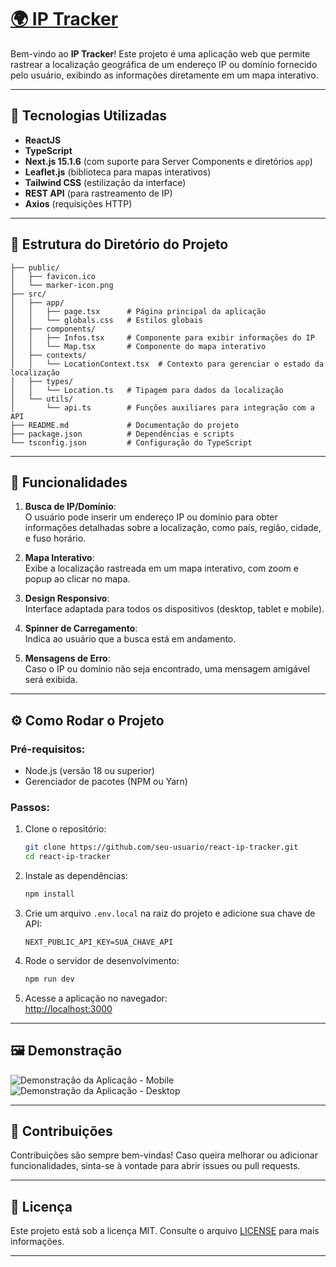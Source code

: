 
# [🌍 IP Tracker](https://ip-tracker-guilhermedev.vercel.app/)

Bem-vindo ao **IP Tracker**! Este projeto é uma aplicação web que permite rastrear a localização geográfica de um endereço IP ou domínio fornecido pelo usuário, exibindo as informações diretamente em um mapa interativo.

---

## 🚀 Tecnologias Utilizadas  

- **ReactJS**
- **TypeScript**  
- **Next.js 15.1.6** (com suporte para Server Components e diretórios `app`)  
- **Leaflet.js** (biblioteca para mapas interativos)  
- **Tailwind CSS** (estilização da interface)  
- **REST API** (para rastreamento de IP)  
- **Axios** (requisições HTTP)  

---

## 📂 Estrutura do Diretório do Projeto  

```
├── public/
│   ├── favicon.ico
│   └── marker-icon.png
├── src/
│   ├── app/
│   │   ├── page.tsx      # Página principal da aplicação
│   │   └── globals.css   # Estilos globais
│   ├── components/
│   │   ├── Infos.tsx     # Componente para exibir informações do IP
│   │   └── Map.tsx       # Componente do mapa interativo
│   ├── contexts/
│   │   └── LocationContext.tsx  # Contexto para gerenciar o estado da localização
│   ├── types/
│   │   └── Location.ts   # Tipagem para dados da localização
│   └── utils/
│       └── api.ts        # Funções auxiliares para integração com a API
├── README.md             # Documentação do projeto
├── package.json          # Dependências e scripts
└── tsconfig.json         # Configuração do TypeScript
```

---

## 📖 Funcionalidades  

1. **Busca de IP/Domínio**:  
   O usuário pode inserir um endereço IP ou domínio para obter informações detalhadas sobre a localização, como país, região, cidade, e fuso horário.

2. **Mapa Interativo**:  
   Exibe a localização rastreada em um mapa interativo, com zoom e popup ao clicar no mapa.

3. **Design Responsivo**:  
   Interface adaptada para todos os dispositivos (desktop, tablet e mobile).

4. **Spinner de Carregamento**:  
   Indica ao usuário que a busca está em andamento.

5. **Mensagens de Erro**:  
   Caso o IP ou domínio não seja encontrado, uma mensagem amigável será exibida.

---

## ⚙️ Como Rodar o Projeto  

### Pré-requisitos:  
- Node.js (versão 18 ou superior)  
- Gerenciador de pacotes (NPM ou Yarn)

### Passos:  

1. Clone o repositório:  
   ```bash
   git clone https://github.com/seu-usuario/react-ip-tracker.git
   cd react-ip-tracker
   ```

2. Instale as dependências:  
   ```bash
   npm install
   ```

3. Crie um arquivo `.env.local` na raiz do projeto e adicione sua chave de API:  
   ```plaintext
   NEXT_PUBLIC_API_KEY=SUA_CHAVE_API
   ```

4. Rode o servidor de desenvolvimento:  
   ```bash
   npm run dev
   ```

5. Acesse a aplicação no navegador:  
   [http://localhost:3000](http://localhost:3000)  

---

## 🖼 Demonstração  

![Demonstração da Aplicação - Mobile](https://i.imgur.com/leNA1Yn.png)
![Demonstração da Aplicação - Desktop](https://i.imgur.com/msjVlUX.png)

---

## 🤝 Contribuições  

Contribuições são sempre bem-vindas! Caso queira melhorar ou adicionar funcionalidades, sinta-se à vontade para abrir issues ou pull requests.

---

## 📄 Licença  

Este projeto está sob a licença MIT. Consulte o arquivo [LICENSE](./LICENSE) para mais informações.

---

